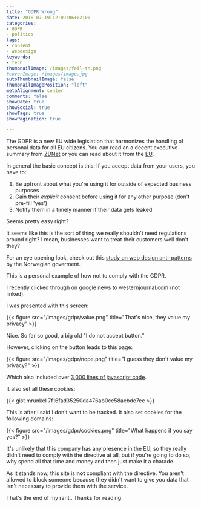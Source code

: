 ```yaml
---
title: "GDPR Wrong"
date: 2018-07-19T12:09:06+02:00
categories:
- GDPR
- politics
tags:
- consent
- webdesign
keywords:
- tech
thumbnailImage: /images/fail-tn.png
#coverImage: /images/image.jpg
autoThumbnailImage: false
thumbnailImagePosition: "left"
metaAlignment: center
comments: false
showDate: true
showSocial: true
showTags: true
showPagination: true

---
```

The GDPR is a new EU wide legislation that harmonizes the handling of personal data for all EU
citizens.  You can read an a decent executive summary from [ZDNet](https://www.zdnet.com/article/gdpr-an-executive-guide-to-what-you-need-to-know/) or you can
read about it from the [EU](https://ec.europa.eu/commission/priorities/justice-and-fundamental-rights/data-protection/2018-reform-eu-data-protection-rules_en).
<!--more-->

In general the basic concept is this: If you accept data from your users, you have to:

1. Be upfront about what you're using it for outside of expected business purposes 
2. Gain their *explicit* consent before using it for any other purpose (don't pre-fill 'yes')
3. Notify them in a timely manner if their data gets leaked

Seems pretty easy right?

It seems like this is the sort of thing we really shouldn't need regulations around right?
I mean, businesses want to treat their customers well don't they?

For an eye opening look, check out this [study on web design anti-patterns](https://fil.forbrukerradet.no/wp-content/uploads/2018/06/2018-06-27-deceived-by-design-final.pdf) by the Norwegian goverment.

This is a personal example of how not to comply with the GDPR.

I recently clicked through on google news to westernjournal.com (not linked).

I was presented with this screen:

{{< figure src="/images/gdpr/value.png" title="That's nice, they value my privacy" >}}

Nice. So far so good, a big old "I do not accept button."

However, clicking on the button leads to this page:

{{< figure src="/images/gdpr/nope.png" title="I guess they don't value my privacy?" >}}

Which also included over [3,000 lines of javascript code](https://gist.github.com/mrunkel/fb50c1795d372bd945768ca0669a9faf).

It also set all these cookies:

{{< gist mrunkel 7f16fad35250da476ab0cc58aebde7ec >}}

This is after I said I don't want to be tracked.   It also set cookies for the following domains:

{{< figure src="/images/gdpr/cookies.png" title="What happens if you say yes?" >}}

It's unlikely that this company has any presence in the EU, so they really didn't need
to comply with the directive at all, but if you're going to do so, why spend all that time and money
and then just make it a charade.

As it stands now, this site is **not** compliant with the directive.  You aren't allowed to block someone
because they didn't want to give you data that isn't necessary to provide them with the service.

That's the end of my rant.. Thanks for reading.